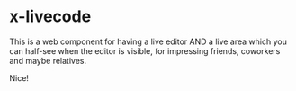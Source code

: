 # x-livecode

This is a web component for having a live editor AND a live area which you can half-see when the editor is visible, for impressing friends, coworkers and maybe relatives.

Nice!
